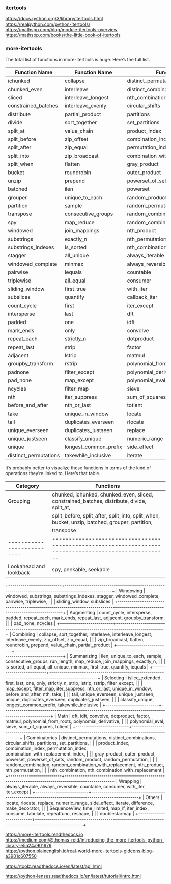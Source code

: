 ###  itertools

https://docs.python.org/3/library/itertools.html  
https://realpython.com/python-itertools/  
https://mathspp.com/blog/module-itertools-overview  
https://mathspp.com/books/the-little-book-of-itertools  

### more-itertools

The total list of functions in more-itertools is huge. Here’s the full list.


| Function Name               | Function Name               | Function Name                      |
|-----------------------------|-----------------------------|------------------------------------|
| ichunked                    | collapse                    | distinct_permutations              |
| chunked_even                | interleave                  | distinct_combinations              |
| sliced                      | interleave_longest          | nth_combination_with_replacement   |
| constrained_batches         | interleave_evenly           | circular_shifts                    |
| distribute                  | partial_product             | partitions                         |
| divide                      | sort_together               | set_partitions                     |
| split_at                    | value_chain                 | product_index                      |
| split_before                | zip_offset                  | combination_index                  |
| split_after                 | zip_equal                   | permutation_index                  |
| split_into                  | zip_broadcast               | combination_with_replacement_index |
| split_when                  | flatten                     | gray_product                       |
| bucket                      | roundrobin                  | outer_product                      |
| unzip                       | prepend                     | powerset_of_sets                   |
| batched                     | ilen                        | powerset                           |
| grouper                     | unique_to_each              | random_product                     |
| partition                   | sample                      | random_permutation                 |
| transpose                   | consecutive_groups          | random_combination                 |
| spy                         | map_reduce                  | random_combination_with_replacement|
| windowed                    | join_mappings               | nth_product                        |
| substrings                  | exactly_n                   | nth_permutation                    |
| substrings_indexes          | is_sorted                   | nth_combination                    |
| stagger                     | all_unique                  | always_iterable                    |
| windowed_complete           | minmax                      | always_reversible                  |
| pairwise                    | iequals                     | countable                          |
| triplewise                  | all_equal                   | consumer                           |
| sliding_window              | first_true                  | with_iter                          |       
| subslices                   | quantify                    | callback_iter                      |       
| count_cycle                 | first                       | iter_except                        |       
| intersperse                 | last                        | dft                                |              
| padded                      | one                         | idft                               |       
| mark_ends                   | only                        | convolve                           |       
| repeat_each                 | strictly_n                  | dotproduct                         |
| repeat_last                 | strip                       | factor                             |
| adjacent                    | lstrip                      | matmul                             |
| groupby_transform           | rstrip                      | polynomial_from_roots              |
| padnone                     | filter_except               | polynomial_derivative              |
| pad_none                    | map_except                  | polynomial_eval                    |
| ncycles                     | filter_map                  | sieve                              |
| nth                         | iter_suppress               | sum_of_squares                     |
| before_and_after            | nth_or_last                 | totient                            |
| take                        | unique_in_window            | locate                             |
| tail                        | duplicates_everseen         | rlocate                            |
| unique_everseen             | duplicates_justseen         | replace                            |
| unique_justseen             | classify_unique             | numeric_range                      |
| unique                      | longest_common_prefix       | side_effect                        |
| distinct_permutations       | takewhile_inclusive         | iterate                            |

It’s probably better to visualize these functions in terms of the kind of operations they’re linked to. Here’s that table.


| Category                 | Functions                                                                                            |
|-------------------------|-----------------------------------------------------------------------------------------------------|
| Grouping                 | chunked, ichunked, chunked_even, sliced, constrained_batches, distribute, divide, split_at,          |
|                          | split_before, split_after, split_into, split_when, bucket, unzip, batched, grouper, partition,       |
|                          | transpose                                                                                           |
|--------------------------|-----------------------------------------------------------------------------------------------------|
| Lookahead and lookback   | spy, peekable, seekable                                                                             |
+--------------------------+-----------------------------------------------------------------------------------------------------+
| Windowing                | windowed, substrings, substrings_indexes, stagger, windowed_complete, pairwise, triplewise,         |
|                          | sliding_window, subslices                                                                           |
+--------------------------+-----------------------------------------------------------------------------------------------------+
| Augmenting               | count_cycle, intersperse, padded, repeat_each, mark_ends, repeat_last, adjacent, groupby_transform, |
|                          | pad_none, ncycles                                                                                   |
+--------------------------+-----------------------------------------------------------------------------------------------------+
| Combining                | collapse, sort_together, interleave, interleave_longest, interleave_evenly, zip_offset, zip_equal,  |
|                          | zip_broadcast, flatten, roundrobin, prepend, value_chain, partial_product                           |
+--------------------------+-----------------------------------------------------------------------------------------------------+
| Summarizing              | ilen, unique_to_each, sample, consecutive_groups, run_length, map_reduce, join_mappings, exactly_n, |
|                          | is_sorted, all_equal, all_unique, minmax, first_true, quantify, iequals                             |
+--------------------------+-----------------------------------------------------------------------------------------------------+
| Selecting                | islice_extended, first, last, one, only, strictly_n, strip, lstrip, rstrip, filter_except,          |
|                          | map_except, filter_map, iter_suppress, nth_or_last, unique_in_window, before_and_after, nth, take,  |
|                          | tail, unique_everseen, unique_justseen, unique, duplicates_everseen, duplicates_justseen,           |
|                          | classify_unique, longest_common_prefix, takewhile_inclusive                                         |
+--------------------------+-----------------------------------------------------------------------------------------------------+
| Math                     | dft, idft, convolve, dotproduct, factor, matmul, polynomial_from_roots, polynomial_derivative,      |
|                          | polynomial_eval, sieve, sum_of_squares, totient                                                     |
+--------------------------+-----------------------------------------------------------------------------------------------------+
| Combinatorics            | distinct_permutations, distinct_combinations, circular_shifts, partitions, set_partitions,          |
|                          | product_index, combination_index, permutation_index, combination_with_replacement_index,            |
|                          | gray_product, outer_product, powerset, powerset_of_sets, random_product, random_permutation,        |
|                          | random_combination, random_combination_with_replacement, nth_product, nth_permutation,              |
|                          | nth_combination, nth_combination_with_replacement                                                   |
+--------------------------+-----------------------------------------------------------------------------------------------------+
| Wrapping                 | always_iterable, always_reversible, countable, consumer, with_iter, iter_except                     |
+--------------------------+-----------------------------------------------------------------------------------------------------+
| Others                   | locate, rlocate, replace, numeric_range, side_effect, iterate, difference, make_decorator,          |
|                          | SequenceView, time_limited, map_if, iter_index, consume, tabulate, repeatfunc, reshape,             |
|                          | doublestarmap                                                                                       |
+--------------------------+-----------------------------------------------------------------------------------------------------+

https://more-itertools.readthedocs.io  
https://medium.com/@thomas_reid/introducing-the-more-itertools-python-library-e5a24a901979  
https://python.plainenglish.io/real-world-more-itertools-gideons-blog-a3901c607550  

https://toolz.readthedocs.io/en/latest/api.html

https://python-lenses.readthedocs.io/en/latest/tutorial/intro.html
